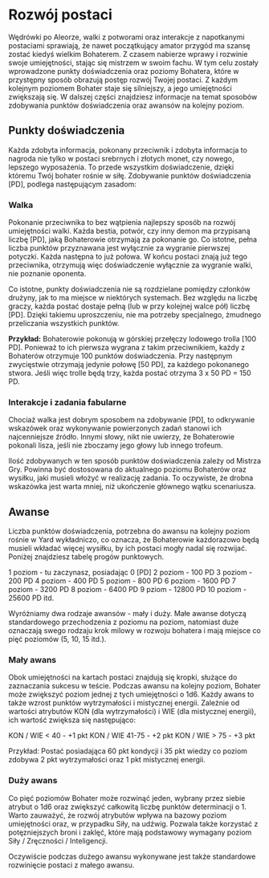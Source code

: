 # Rozwój postaci

Wędrówki po Aleorze, walki z potworami oraz interakcje z napotkanymi postaciami sprawiają, że nawet początkujący amator przygód ma szansę zostać kiedyś wielkim Bohaterem. Z czasem nabierze wprawy i rozwinie swoje umiejętności, stając się mistrzem w swoim fachu. W tym celu zostały wprowadzone punkty doświadczenia oraz poziomy Bohatera, które w przystępny sposób obrazują postęp rozwój Twojej postaci. Z każdym kolejnym poziomem Bohater staje się silniejszy, a jego umiejętności zwiększają się. W dalszej części znajdziesz informacje na temat sposobów zdobywania punktów doświadczenia oraz awansów na kolejny poziom.

## Punkty doświadczenia

Każda zdobyta informacja, pokonany przeciwnik i zdobyta informacja to nagroda nie tylko w postaci srebrnych i złotych monet, czy nowego, lepszego wyposażenia. To przede wszystkim doświadczenie, dzięki któremu Twój bohater rośnie w siłę. Zdobywanie punktów doświadczenia [PD], podlega następującym zasadom:

### Walka

Pokonanie przeciwnika to bez wątpienia najlepszy sposób na rozwój umiejętności walki. Każda bestia, potwór, czy inny demon ma przypisaną liczbę [PD], jaką Bohaterowie otrzymają za pokonanie go. Co istotne, pełna liczba punktów przyznawana jest wyłącznie za wygranie pierwszej potyczki. Każda następna to już połowa. W końcu postaci znają już tego przeciwnika, otrzymują więc doświadczenie wyłącznie za wygranie walki, nie poznanie oponenta. 

Co istotne, punkty doświadczenia nie są rozdzielane pomiędzy członków drużyny, jak to ma miejsce w niektórych systemach. Bez względu na liczbę graczy, każda postać dostaje pełną (lub w przy kolejnej walce pół) liczbę [PD]. Dzięki takiemu uproszczeniu, nie ma potrzeby specjalnego, żmudnego przeliczania wszystkich punktów.

**Przykład:**
Bohaterowie pokonują w górskiej przełęczy lodowego trolla [100 PD]. Ponieważ to ich pierwsza wygrana z takim przeciwnikiem, każdy z Bohaterów otrzymuje 100 punktów doświadczenia. Przy następnym zwycięstwie otrzymają jedynie połowę [50 PD], za każdego pokonanego stwora. Jeśli więc trolle będą trzy, każda postać otrzyma 3 x 50 PD = 150 PD.

### Interakcje i zadania fabularne

Chociaż walka jest dobrym sposobem na zdobywanie [PD], to odkrywanie wskazówek oraz wykonywanie powierzonych zadań stanowi ich najcenniejsze źródło. Innymi słowy, nikt nie uwierzy, że Bohaterowie pokonali lisza, jeśli nie zboczamy jego głowy lub innego trofeum.

Ilość zdobywanych w ten sposób punktów doświadczenia zależy od Mistrza Gry. Powinna być dostosowana do aktualnego poziomu Bohaterów oraz wysiłku, jaki musieli włożyć w realizację zadania. To oczywiste, że drobna wskazówka jest warta mniej, niż ukończenie głównego wątku scenariusza.

## Awanse

Liczba punktów doświadczenia, potrzebna do awansu na kolejny poziom rośnie w Yard wykładniczo, co oznacza, że Bohaterowie każdorazowo będą musieli wkładać więcej wysiłku, by ich postaci mogły nadal się rozwijać. Poniżej znajdziesz tabelę progów punktowych.

1 poziom - tu zaczynasz, posiadając 0 [PD]
2 poziom - 100 PD
3 poziom - 200 PD
4 poziom - 400 PD
5 poziom - 800 PD
6 poziom - 1600 PD
7 poziom - 3200 PD
8 poziom - 6400 PD
9 pziom - 12800 PD
10 poziom - 25600 PD
itd.

Wyróżniamy dwa rodzaje awansów - mały i duży. Małe awanse dotyczą standardowego przechodzenia z poziomu na poziom, natomiast duże oznaczają swego rodzaju krok milowy w rozwoju bohatera i mają miejsce co pięć poziomów (5, 10, 15 itd.).

### Mały awans

Obok umiejętności na kartach postaci znajdują się kropki, służące do zaznaczania sukcesu w teście. Podczas awansu na kolejny poziom, Bohater może zwiększyć poziom jednej z tych umiejętności o 1d6. Każdy awans to także wzrost punktów wytrzymałości i mistycznej energii. Zależnie od wartości atrybutów KON (dla wytrzymałości) i WIE (dla mistycznej energii), ich wartość zwiększa się następująco:

KON / WIE < 40 - +1 pkt
KON / WIE 41-75 - +2 pkt
KON / WIE > 75 - +3 pkt 

Przykład:
Postać posiadająca 60 pkt kondycji i 35 pkt wiedzy co poziom zdobywa 2 pkt wytrzymałości oraz 1 pkt mistycznej energii.

### Duży awans

Co pięć poziomów Bohater może rozwinąć jeden, wybrany przez siebie atrybut o 1d6 oraz zwiększyć całkowitą liczbę punktów determinacji o 1. Warto zauważyć, że rozwój atrybutów wpływa na bazowy poziom umiejętności oraz, w przypadku Siły, na udźwig. Pozwala także korzystać z potęzniejszych broni i zaklęć, które mają podstawowy wymagany poziom Siły / Zręczności / Inteligencji.

Oczywiście podczas dużego awansu wykonywane jest także standardowe rozwinięcie postaci z małego awansu.